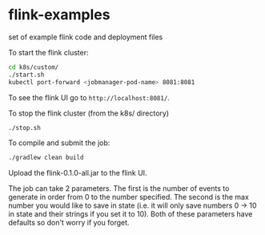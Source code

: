 # flink-examples
set of example flink code and deployment files

To start the flink cluster:
```bash
cd k8s/custom/
./start.sh
kubectl port-forward <jobmanager-pod-name> 8081:8081
```

To see the flink UI go to `http://localhost:8081/`. 

To stop the flink cluster (from the k8s/ directory)
```bash
./stop.sh
```

To compile and submit the job:
```bash
./gradlew clean build
```

Upload the flink-0.1.0-all.jar to the flink UI. 

The job can take 2 parameters. The first is the number of events to generate in order from 0 to the number specified. The second is the 
max number you would like to save in state (i.e. it will only save numbers 0 -> 10 in state and their strings if you set it to 10). Both of 
these parameters have defaults so don't worry if you forget. 
